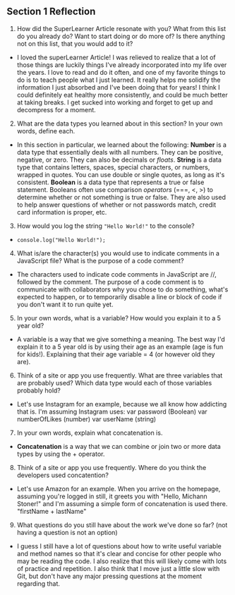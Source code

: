 ## Section 1 Reflection

1. How did the SuperLearner Article resonate with you? What from this list do you already do? Want to start doing or do more of? Is there anything not on this list, that you would add to it?
- I loved the superLearner Article! I was relieved to realize that a lot of those things are luckily things I've already incorporated into my life over the years. I love to read and do it often, and one of my favorite things to do is to teach people what I just learned. It really helps me solidify the information I just absorbed and I've been doing that for years! I think I could definitely eat healthy more consistently, and could be much better at taking breaks. I get sucked into working and forget to get up and decompress for a moment.

2. What are the data types you learned about in this section? In your own words, define each.
- In this section in particular, we learned about the following:
**Number** is a data type that essentially deals with all numbers. They can be positive, negative, or zero. They can also be decimals or *floats*.
**String** is a data type that contains letters, spaces, special characters, or numbers, wrapped in quotes. You can use double or single quotes, as long as it's consistent.
**Boolean** is a data type that represents a true or false statement. Booleans often use comparison *operators* (===, <, >) to determine whether or not something is true or false. They are also used to help answer questions of whether or not passwords match, credit card information is proper, etc.


3. How would you log the string `"Hello World!"` to the console?
- `console.log("Hello World!");`

4. What is/are the character(s) you would use to indicate comments in a JavaScript file? What is the purpose of a code comment?
- The characters used to indicate code comments in JavaScript are //, followed by the comment. The purpose of a code comment is to communicate with collaborators why you chose to do something, what's expected to happen, or to temporarily disable a line or block of code if you don't want it to run quite yet.

5. In your own words, what is a variable? How would you explain it to a 5 year old?
- A variable is a way that we give something a meaning. The best way I'd explain it to a 5 year old is by using their age as an example (age is fun for kids!). Explaining that their age variable = 4 (or however old they are).

6. Think of a site or app you use frequently. What are three variables that are probably used? Which data type would each of those variables probably hold?
- Let's use Instagram for an example, because we all know how addicting that is.
I'm assuming Instagram uses:
var password (Boolean)
var numberOfLikes (number)
var userName (string)

7. In your own words, explain what concatenation is.
- **Concatenation** is a way that we can combine or join two or more data types by using the + operator.

8. Think of a site or app you use frequently. Where do you think the developers used concatention?
- Let's use Amazon for an example. When you arrive on the homepage, assuming you're logged in still, it greets you with "Hello, Michann Stoner!" and I'm assuming a simple form of concatenation is used there. "firstName + lastName"

9. What questions do you still have about the work we've done so far? (not having a question is not an option)
- I guess I still have a lot of questions about how to write useful variable and method names so that it's clear and concise for other people who may be reading the code. I also realize that this will likely come with lots of practice and repetition. I also think that I move just a little slow with Git, but don't have any major pressing questions at the moment regarding that.
